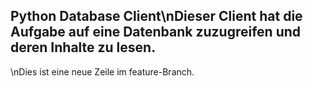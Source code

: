 ## Python Database Client\nDieser Client hat die Aufgabe auf eine Datenbank zuzugreifen und deren Inhalte zu lesen.
\nDies ist eine neue Zeile im feature-Branch.
